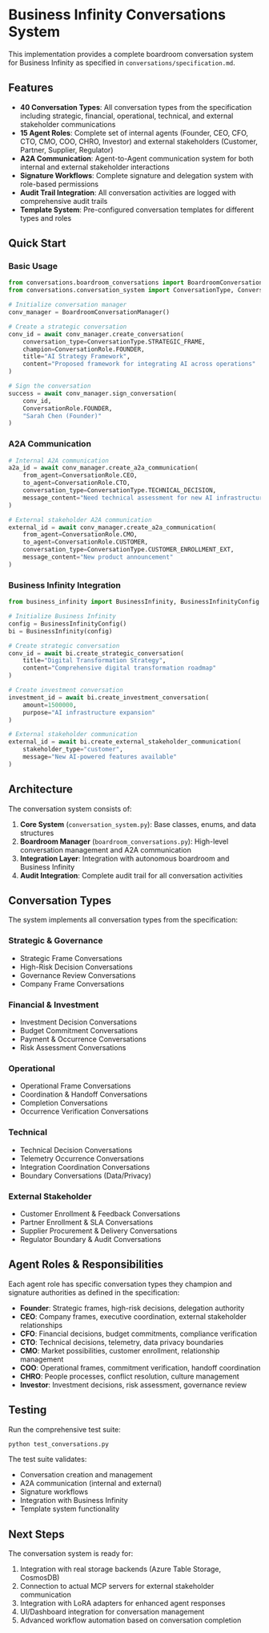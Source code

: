# Business Infinity Conversations System

This implementation provides a complete boardroom conversation system for Business Infinity as specified in `conversations/specification.md`.

## Features

- **40 Conversation Types**: All conversation types from the specification including strategic, financial, operational, technical, and external stakeholder communications
- **15 Agent Roles**: Complete set of internal agents (Founder, CEO, CFO, CTO, CMO, COO, CHRO, Investor) and external stakeholders (Customer, Partner, Supplier, Regulator)
- **A2A Communication**: Agent-to-Agent communication system for both internal and external stakeholder interactions
- **Signature Workflows**: Complete signature and delegation system with role-based permissions
- **Audit Trail Integration**: All conversation activities are logged with comprehensive audit trails
- **Template System**: Pre-configured conversation templates for different types and roles

## Quick Start

### Basic Usage

```python
from conversations.boardroom_conversations import BoardroomConversationManager
from conversations.conversation_system import ConversationType, ConversationRole

# Initialize conversation manager
conv_manager = BoardroomConversationManager()

# Create a strategic conversation
conv_id = await conv_manager.create_conversation(
    conversation_type=ConversationType.STRATEGIC_FRAME,
    champion=ConversationRole.FOUNDER,
    title="AI Strategy Framework",
    content="Proposed framework for integrating AI across operations"
)

# Sign the conversation
success = await conv_manager.sign_conversation(
    conv_id, 
    ConversationRole.FOUNDER, 
    "Sarah Chen (Founder)"
)
```

### A2A Communication

```python
# Internal A2A communication
a2a_id = await conv_manager.create_a2a_communication(
    from_agent=ConversationRole.CEO,
    to_agent=ConversationRole.CTO,
    conversation_type=ConversationType.TECHNICAL_DECISION,
    message_content="Need technical assessment for new AI infrastructure"
)

# External stakeholder A2A communication
external_id = await conv_manager.create_a2a_communication(
    from_agent=ConversationRole.CMO,
    to_agent=ConversationRole.CUSTOMER,
    conversation_type=ConversationType.CUSTOMER_ENROLLMENT_EXT,
    message_content="New product announcement"
)
```

### Business Infinity Integration

```python
from business_infinity import BusinessInfinity, BusinessInfinityConfig

# Initialize Business Infinity
config = BusinessInfinityConfig()
bi = BusinessInfinity(config)

# Create strategic conversation
conv_id = await bi.create_strategic_conversation(
    title="Digital Transformation Strategy",
    content="Comprehensive digital transformation roadmap"
)

# Create investment conversation
investment_id = await bi.create_investment_conversation(
    amount=1500000,
    purpose="AI infrastructure expansion"
)

# External stakeholder communication
external_id = await bi.create_external_stakeholder_communication(
    stakeholder_type="customer",
    message="New AI-powered features available"
)
```

## Architecture

The conversation system consists of:

1. **Core System** (`conversation_system.py`): Base classes, enums, and data structures
2. **Boardroom Manager** (`boardroom_conversations.py`): High-level conversation management and A2A communication
3. **Integration Layer**: Integration with autonomous boardroom and Business Infinity
4. **Audit Integration**: Complete audit trail for all conversation activities

## Conversation Types

The system implements all conversation types from the specification:

### Strategic & Governance
- Strategic Frame Conversations
- High-Risk Decision Conversations  
- Governance Review Conversations
- Company Frame Conversations

### Financial & Investment
- Investment Decision Conversations
- Budget Commitment Conversations
- Payment & Occurrence Conversations
- Risk Assessment Conversations

### Operational
- Operational Frame Conversations
- Coordination & Handoff Conversations
- Completion Conversations
- Occurrence Verification Conversations

### Technical
- Technical Decision Conversations
- Telemetry Occurrence Conversations
- Integration Coordination Conversations
- Boundary Conversations (Data/Privacy)

### External Stakeholder
- Customer Enrollment & Feedback Conversations
- Partner Enrollment & SLA Conversations
- Supplier Procurement & Delivery Conversations
- Regulator Boundary & Audit Conversations

## Agent Roles & Responsibilities

Each agent role has specific conversation types they champion and signature authorities as defined in the specification:

- **Founder**: Strategic frames, high-risk decisions, delegation authority
- **CEO**: Company frames, executive coordination, external stakeholder relationships  
- **CFO**: Financial decisions, budget commitments, compliance verification
- **CTO**: Technical decisions, telemetry, data privacy boundaries
- **CMO**: Market possibilities, customer enrollment, relationship management
- **COO**: Operational frames, commitment verification, handoff coordination
- **CHRO**: People processes, conflict resolution, culture management
- **Investor**: Investment decisions, risk assessment, governance review

## Testing

Run the comprehensive test suite:

```bash
python test_conversations.py
```

The test suite validates:
- Conversation creation and management
- A2A communication (internal and external)
- Signature workflows
- Integration with Business Infinity
- Template system functionality

## Next Steps

The conversation system is ready for:
1. Integration with real storage backends (Azure Table Storage, CosmosDB)
2. Connection to actual MCP servers for external stakeholder communication
3. Integration with LoRA adapters for enhanced agent responses
4. UI/Dashboard integration for conversation management
5. Advanced workflow automation based on conversation completion